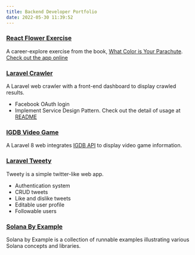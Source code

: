 ```yaml
---
title: Backend Developer Portfolio
date: 2022-05-30 11:39:52
---
```


### [React Flower Exercise](https://github.com/liang256/react-flower-exercise)
A career-explore exercise from the book, [What Color is Your Parachute](https://www.amazon.com/What-Color-Your-Parachute-2017/dp/1511311541).
[Check out the app online](https://flower-exercise.web.app/)

### [Laravel Crawler](https://github.com/liang256/laravel-crawler)
A Laravel web crawler with a front-end dashboard to display crawled results.
- Facebook OAuth login
- Implement Service Design Pattern. Check out the detail of usage at [README](https://github.com/liang256/laravel-crawler)

<!-- [🔗 repo](https://github.com/liang256/laravel-crawler) -->

### [IGDB Video Game](https://github.com/liang256/IGDB-videogame)
A Laravel 8 web integrates [IGDB API](https://www.igdb.com/api) to display video game information.

<!-- [🔗 repo](https://github.com/liang256/IGDB-videogame) -->

### [Laravel Tweety](https://github.com/liang256/laravel_tweety)
Tweety is a simple twitter-like web app.
- Authentication system
- CRUD tweets
- Like and dislike tweets
- Editable user profile
- Followable users

### [Solana By Example](https://n795113.github.io/solana-by-example)
Solana by Example is a collection of runnable examples illustrating various Solana concepts and libraries.